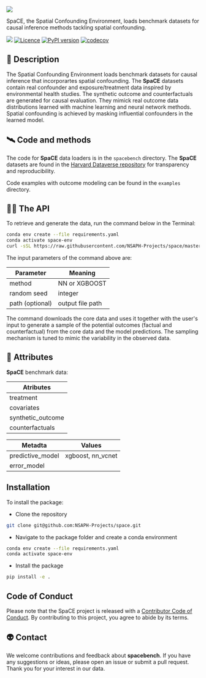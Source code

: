 
<!-- 
> _This project is in active development. The API is not yet stable.</text> -->


![](logo.png)

SpaCE, the Spatial Confounding Environment, loads benchmark datasets for causal inference methods tackling spatial confounding.

[![](<https://img.shields.io/badge/Dataverse-10.7910/DVN/SYNPBS-orange>)](https://www.doi.org/10.7910/DVN/SYNPBS)
[![Licence](https://img.shields.io/pypi/l/spacebench.svg)](https://pypi.org/project/spacebench)
[![PyPI version](https://img.shields.io/pypi/v/spacebench.svg)](https://pypi.org/project/spacebench)
[![codecov](https://codecov.io/gh/NSAPH-Projects/space/branch/dev/graph/badge.svg?token=I4BDXHGRFR)](https://codecov.io/gh/NSAPH-Projects/space)


## 🚀 Description

The Spatial Confounding Environment loads benchmark datasets for causal inference that incorporartes spatial confounding. The **SpaCE** datasets contain real confounder and exposure/treatment data inspired by environmental health studies. The synthetic outcome and counterfactuals are generated for causal evaluation. They mimick real outcome data distributions learned with machine learning and neural network methods. Spatial confounding is achieved by masking influential confounders in the learned model. 

## 🛰️ Code and methods

The code for **SpaCE** data loaders is in the `spacebench` directory. The **SpaCE** datasets are found in the [Harvard Dataverse repository](https://dataverse.harvard.edu/) for transparency and reproducibility.

Code examples with outcome modeling can be found in the `examples` directory. 

## 🧑‍🚀 The API

To retrieve and generate the data, run the command below in the Terminal: 

``` sh
conda env create --file requirements.yaml 
conda activate space-env
curl -sSL https://raw.githubusercontent.com/NSAPH-Projects/space/master/data/data.sh | bash -s [NN or XGBOOST] [BINARY or CONT] SEED PATH
```

The input parameters of the command above are:

| Parameter          | Meaning            |
|--------------------|--------------------|
| method             |   NN or XGBOOST    |
| random seed        | integer            |
| path (optional)    |   output file path |

The command downloads the core data and uses it together with the user's input to generate a sample of the potential outcomes (factual and counterfactual) from the core data and the model predictions. The sampling mechanism is tuned to mimic the variability in the observed data.


## 🔭 Attributes

 **SpaCE** benchmark data:

| Atributes          |
|--------------------|
| treatment          |
| covariates         |
| synthetic_outcome  |
| counterfactuals    |

| Metadta            | Values            |
|--------------------|-------------------|
| predictive_model   | xgboost, nn_vcnet |
| error_model        |                   |

## Installation

To install the package:

- Clone the repository

``` sh
git clone git@github.com:NSAPH-Projects/space.git
```

- Navigate to the package folder and create a conda environment

``` sh
conda env create --file requirements.yaml 
conda activate space-env
```

- Install the package

``` sh
pip install -e .
```

## Code of Conduct

Please note that the SpaCE project is released with a [Contributor Code of Conduct](CODE_OF_CONDUCT.md). By contributing to this project, you agree to abide by its terms.

## 👽 Contact

We welcome contributions and feedback about **spacebench**. If you have any suggestions or ideas, please open an issue or submit a pull request. Thank you for your interest in our data.
